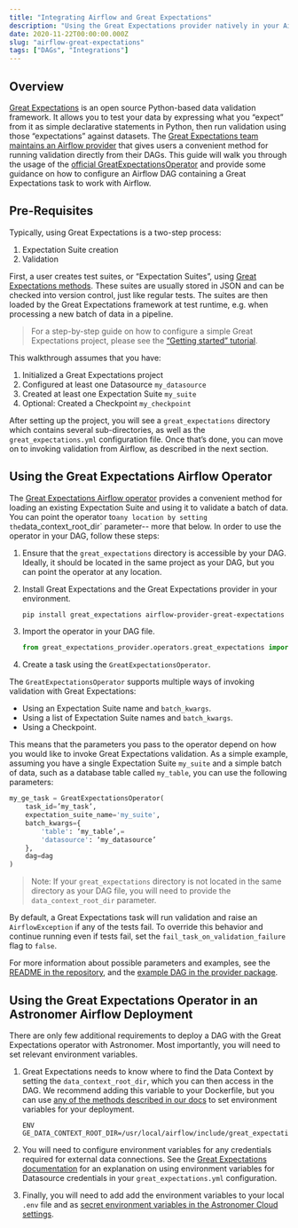 ```yaml
---
title: "Integrating Airflow and Great Expectations"
description: "Using the Great Expectations provider natively in your Airflow DAGs."
date: 2020-11-22T00:00:00.000Z
slug: "airflow-great-expectations"
tags: ["DAGs", "Integrations"]
---
```


## Overview

[Great Expectations](https://greatexpectations.io) is an open source Python-based data validation framework. It allows you to test your data by expressing what you “expect” from it as simple declarative statements in Python, then run validation using those “expectations” against datasets. The [Great Expectations team maintains an Airflow provider](https://github.com/great-expectations/airflow-provider-great-expectations) that gives users a convenient method for running validation directly from their DAGs. This guide will walk you through the usage of the [official GreatExpectationsOperator](https://github.com/great-expectations/airflow-provider-great-expectations/blob/main/great_expectations_provider/operators/great_expectations.py) and provide some guidance on how to configure an Airflow DAG containing a Great Expectations task to work with Airflow.


## Pre-Requisites

Typically, using Great Expectations is a two-step process: 

1. Expectation Suite creation
2. Validation

First, a user creates test suites, or “Expectation Suites”, using [Great Expectations methods](https://docs.greatexpectations.io/en/0.12.0/reference/core_concepts/expectations/expectations.html?highlight=methods#methods-for-creating-and-editing-expectations). These suites are usually stored in JSON and can be checked into version control, just like regular tests. The suites are then loaded by the Great Expectations framework at test runtime, e.g. when processing a new batch of data in a pipeline. 

> For a step-by-step guide on how to configure a simple Great Expectations project, please see the [“Getting started” tutorial](https://docs.greatexpectations.io/en/latest/guides/tutorials.html).

This walkthrough assumes that you have: 

1. Initialized a Great Expectations project
2. Configured at least one Datasource `my_datasource`
3. Created at least one Expectation Suite `my_suite`
4. Optional: Created a Checkpoint `my_checkpoint`

After setting up the project, you will see a `great_expectations` directory which contains several sub-directories, as well as the `great_expectations.yml` configuration file. Once that’s done, you can move on to invoking validation from Airflow, as described in the next section.

## Using the Great Expectations Airflow Operator

The [Great Expectations Airflow operator](https://github.com/great-expectations/airflow-provider-great-expectations) provides a convenient method for loading an existing Expectation Suite and using it to validate a batch of data. You can point the operator to` any location by setting the `data_context_root_dir` parameter-- more that below. In order to use the operator in your DAG, follow these steps:

1. Ensure that the `great_expectations` directory is accessible by your DAG. Ideally, it should be located in the same project as your DAG, but you can point the operator at any location.

2. Install Great Expectations and the Great Expectations provider in your environment.

    ```bash
    pip install great_expectations airflow-provider-great-expectations
    ```

3. Import the operator in your DAG file.

    ```python
    from great_expectations_provider.operators.great_expectations import GreatExpectationsOperator
    ```

4. Create a task using the `GreatExpectationsOperator`.

The `GreatExpectationsOperator` supports multiple ways of invoking validation with Great Expectations:

- Using an Expectation Suite name and `batch_kwargs`.
- Using a list of Expectation Suite names and `batch_kwargs`.
- Using a Checkpoint. 

This means that the parameters you pass to the operator depend on how you would like to invoke Great Expectations validation. As a simple example, assuming you have a single Expectation Suite `my_suite` and a simple batch of data, such as a database table called `my_table`, you can use the following parameters:

```python
my_ge_task = GreatExpectationsOperator(
    task_id=’my_task’,
    expectation_suite_name='my_suite',
    batch_kwargs={
        'table': ‘my_table’,=
        'datasource': ‘my_datasource’
    },
    dag=dag
)
```

> Note: If your `great_expectations` directory is not located in the same directory as your DAG file, you will need to provide the `data_context_root_dir` parameter.

By default, a Great Expectations task will run validation and raise an `AirflowException` if any of the tests fail. To override this behavior and continue running even if tests fail, set the `fail_task_on_validation_failure` flag to `false`.

For more information about possible parameters and examples, see the [README in the repository](https://github.com/great-expectations/airflow-provider-great-expectations), and the [example DAG in the provider package](https://github.com/great-expectations/airflow-provider-great-expectations/tree/main/great_expectations_provider/examples).

## Using the Great Expectations Operator in an Astronomer Airflow Deployment

There are only few additional requirements to deploy a DAG with the Great Expectations operator with Astronomer. Most importantly, you will need to set relevant environment variables. 

1. Great Expectations needs to know where to find the Data Context  by setting the `data_context_root_dir`, which you can then access in the DAG. We recommend adding this variable to your Dockerfile, but you can use [any of the methods described in our docs](https://www.astronomer.io/docs/cloud/stable/deploy/environment-variables/) to set environment variables for your deployment.

    ```
    ENV GE_DATA_CONTEXT_ROOT_DIR=/usr/local/airflow/include/great_expectations
    ```

2. You will need to configure environment variables for any credentials required for external data connections. See the [Great Expectations documentation](https://docs.greatexpectations.io/en/latest/guides/how_to_guides/configuring_data_contexts/how_to_use_a_yaml_file_or_environment_variables_to_populate_credentials.html?highlight=environment%20variables) for an explanation on using environment variables for Datasource credentials in your `great_expectations.yml` configuration.

3. Finally, you will need to add add the environment variables to your local `.env` file and as [secret environment variables in the Astronomer Cloud settings](https://www.astronomer.io/docs/cloud/stable/deploy/environment-variables/).
